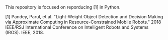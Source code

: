 This repository is focused on reporducing [1] in Python. 


[1] Pandey, Parul, et al. "Light-Weight Object Detection and Decision Making via Approximate Computing in Resource-Constrained Mobile Robots." 2018 IEEE/RSJ International Conference on Intelligent Robots and Systems (IROS). IEEE, 2018.
